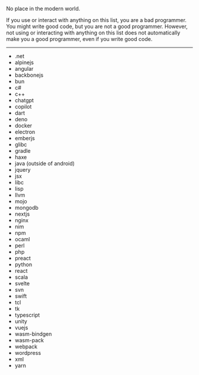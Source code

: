 No place in the modern world.

If you use or interact with anything on this list, you are a bad programmer. You might write good code, but you are not a good programmer. However, not using or interacting with anything on this list does not automatically make you a good programmer, even if you write good code.

---

* .net
* alpinejs
* angular
* backbonejs
* bun
* c#
* c++
* chatgpt
* copilot
* dart
* deno
* docker
* electron
* emberjs
* glibc
* gradle
* haxe
* java (outside of android)
* jquery
* jsx
* libc
* lisp
* llvm
* mojo
* mongodb
* nextjs
* nginx
* nim
* npm
* ocaml
* perl
* php
* preact
* python
* react
* scala
* svelte
* svn
* swift
* tcl
* tk
* typescript
* unity
* vuejs
* wasm-bindgen
* wasm-pack
* webpack
* wordpress
* xml
* yarn
